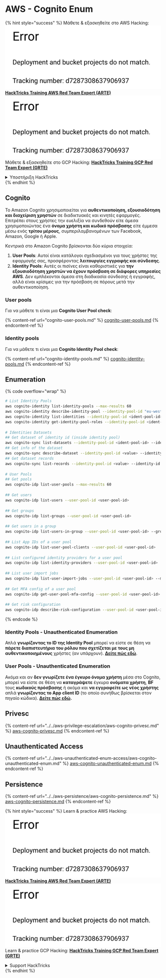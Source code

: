 # AWS - Cognito Enum

{% hint style="success" %}
Μάθετε & εξασκηθείτε στο AWS Hacking:<img src="../../../../.gitbook/assets/image (1) (1).png" alt="" data-size="line">[**HackTricks Training AWS Red Team Expert (ARTE)**](https://training.hacktricks.xyz/courses/arte)<img src="../../../../.gitbook/assets/image (1) (1).png" alt="" data-size="line">\
Μάθετε & εξασκηθείτε στο GCP Hacking: <img src="../../../../.gitbook/assets/image (2).png" alt="" data-size="line">[**HackTricks Training GCP Red Team Expert (GRTE)**<img src="../../../../.gitbook/assets/image (2).png" alt="" data-size="line">](https://training.hacktricks.xyz/courses/grte)

<details>

<summary>Υποστήριξη HackTricks</summary>

* Ελέγξτε τα [**σχέδια συνδρομής**](https://github.com/sponsors/carlospolop)!
* **Εγγραφείτε στο** 💬 [**Discord group**](https://discord.gg/hRep4RUj7f) ή στο [**telegram group**](https://t.me/peass) ή **ακολουθήστε** μας στο **Twitter** 🐦 [**@hacktricks\_live**](https://twitter.com/hacktricks\_live)**.**
* **Μοιραστείτε κόλπα hacking υποβάλλοντας PRs στα** [**HackTricks**](https://github.com/carlospolop/hacktricks) και [**HackTricks Cloud**](https://github.com/carlospolop/hacktricks-cloud) github repos.

</details>
{% endhint %}

## Cognito

Το Amazon Cognito χρησιμοποιείται για **αυθεντικοποίηση, εξουσιοδότηση και διαχείριση χρηστών** σε διαδικτυακές και κινητές εφαρμογές. Επιτρέπει στους χρήστες την ευελιξία να συνδεθούν είτε άμεσα χρησιμοποιώντας ένα **όνομα χρήστη και κωδικό πρόσβασης** είτε έμμεσα μέσω ενός **τρίτου μέρους**, συμπεριλαμβανομένων των Facebook, Amazon, Google ή Apple.

Κεντρικά στο Amazon Cognito βρίσκονται δύο κύρια στοιχεία:

1. **User Pools**: Αυτοί είναι κατάλογοι σχεδιασμένοι για τους χρήστες της εφαρμογής σας, προσφέροντας **λειτουργίες εγγραφής και σύνδεσης**.
2. **Identity Pools**: Αυτές οι πισίνες είναι καθοριστικές για **την εξουσιοδότηση χρηστών να έχουν πρόσβαση σε διάφορες υπηρεσίες AWS**. Δεν εμπλέκονται άμεσα στη διαδικασία σύνδεσης ή εγγραφής, αλλά είναι κρίσιμες για την πρόσβαση σε πόρους μετά την αυθεντικοποίηση.

### **User pools**

Για να μάθετε τι είναι μια **Cognito User Pool check**:

{% content-ref url="cognito-user-pools.md" %}
[cognito-user-pools.md](cognito-user-pools.md)
{% endcontent-ref %}

### **Identity pools**

Για να μάθετε τι είναι μια **Cognito Identity Pool check**:

{% content-ref url="cognito-identity-pools.md" %}
[cognito-identity-pools.md](cognito-identity-pools.md)
{% endcontent-ref %}

## Enumeration

{% code overflow="wrap" %}
```bash
# List Identity Pools
aws cognito-identity list-identity-pools --max-results 60
aws cognito-identity describe-identity-pool --identity-pool-id "eu-west-2:38b294756-2578-8246-9074-5367fc9f5367"
aws cognito-identity list-identities --identity-pool-id <ident-pool-id> --max-results 60
aws cognito-identity get-identity-pool-roles --identity-pool-id <ident-pool-id>

# Identities Datasets
## Get dataset of identity id (inside identity pool)
aws cognito-sync list-datasets --identity-pool-id <ident-pool-id> --identity-id <ident-id>
## Get info of the dataset
aws cognito-sync describe-dataset --identity-pool-id <value> --identity-id <value> --dataset-name <value>
## Get dataset records
aws cognito-sync list-records --identity-pool-id <value> --identity-id <value> --dataset-name <value>

# User Pools
## Get pools
aws cognito-idp list-user-pools --max-results 60

## Get users
aws cognito-idp list-users --user-pool-id <user-pool-id>

## Get groups
aws cognito-idp list-groups --user-pool-id <user-pool-id>

## Get users in a group
aws cognito-idp list-users-in-group --user-pool-id <user-pool-id> --group-name <group-name>

## List App IDs of a user pool
aws cognito-idp list-user-pool-clients --user-pool-id <user-pool-id>

## List configured identity providers for a user pool
aws cognito-idp list-identity-providers --user-pool-id <user-pool-id>

## List user import jobs
aws cognito-idp list-user-import-jobs --user-pool-id <user-pool-id> --max-results 60

## Get MFA config of a user pool
aws cognito-idp get-user-pool-mfa-config --user-pool-id <user-pool-id>

## Get risk configuration
aws cognito-idp describe-risk-configuration --user-pool-id <user-pool-id>
```
{% endcode %}

### Identity Pools - Unauthenticated Enumeration

Απλά **γνωρίζοντας το ID της Identity Pool** μπορεί να είστε σε θέση να **πάρετε διαπιστευτήρια του ρόλου που σχετίζεται με τους μη αυθεντικοποιημένους** χρήστες (αν υπάρχουν). [**Δείτε πώς εδώ**](cognito-identity-pools.md#accessing-iam-roles).

### User Pools - Unauthenticated Enumeration

Ακόμα και αν **δεν γνωρίζετε ένα έγκυρο όνομα χρήστη** μέσα στο Cognito, μπορεί να είστε σε θέση να **καταγράψετε** έγκυρα **ονόματα χρήστη**, **BF** τους **κωδικούς πρόσβασης** ή ακόμα και **να εγγραφείτε ως νέος χρήστης** απλά **γνωρίζοντας το App client ID** (το οποίο συνήθως βρίσκεται στον πηγαίο κώδικα). [**Δείτε πώς εδώ**](cognito-user-pools.md#registration)**.**

## Privesc

{% content-ref url="../../aws-privilege-escalation/aws-cognito-privesc.md" %}
[aws-cognito-privesc.md](../../aws-privilege-escalation/aws-cognito-privesc.md)
{% endcontent-ref %}

## Unauthenticated Access

{% content-ref url="../../aws-unauthenticated-enum-access/aws-cognito-unauthenticated-enum.md" %}
[aws-cognito-unauthenticated-enum.md](../../aws-unauthenticated-enum-access/aws-cognito-unauthenticated-enum.md)
{% endcontent-ref %}

## Persistence

{% content-ref url="../../aws-persistence/aws-cognito-persistence.md" %}
[aws-cognito-persistence.md](../../aws-persistence/aws-cognito-persistence.md)
{% endcontent-ref %}

{% hint style="success" %}
Learn & practice AWS Hacking:<img src="../../../../.gitbook/assets/image (1) (1).png" alt="" data-size="line">[**HackTricks Training AWS Red Team Expert (ARTE)**](https://training.hacktricks.xyz/courses/arte)<img src="../../../../.gitbook/assets/image (1) (1).png" alt="" data-size="line">\
Learn & practice GCP Hacking: <img src="../../../../.gitbook/assets/image (2).png" alt="" data-size="line">[**HackTricks Training GCP Red Team Expert (GRTE)**<img src="../../../../.gitbook/assets/image (2).png" alt="" data-size="line">](https://training.hacktricks.xyz/courses/grte)

<details>

<summary>Support HackTricks</summary>

* Check the [**subscription plans**](https://github.com/sponsors/carlospolop)!
* **Join the** 💬 [**Discord group**](https://discord.gg/hRep4RUj7f) or the [**telegram group**](https://t.me/peass) or **follow** us on **Twitter** 🐦 [**@hacktricks\_live**](https://twitter.com/hacktricks\_live)**.**
* **Share hacking tricks by submitting PRs to the** [**HackTricks**](https://github.com/carlospolop/hacktricks) and [**HackTricks Cloud**](https://github.com/carlospolop/hacktricks-cloud) github repos.

</details>
{% endhint %}
